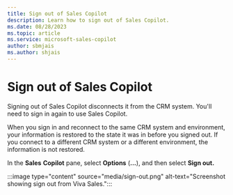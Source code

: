 ```yaml
---
title: Sign out of Sales Copilot
description: Learn how to sign out of Sales Copilot.
ms.date: 08/28/2023
ms.topic: article
ms.service: microsoft-sales-copilot
author: sbmjais
ms.author: shjais
---
```


# Sign out of Sales Copilot

Signing out of Sales Copilot disconnects it from the CRM system. You'll need to sign in again to use Sales Copilot.

When you sign in and reconnect to the same CRM system and environment, your information is restored to the state it was in before you signed out. If you connect to a different CRM system or a different environment, the information is not restored.

In the **Sales** **Copilot** pane, select **Options** (**...**), and then select **Sign out.**

:::image type="content" source="media/sign-out.png" alt-text="Screenshot showing sign out from Viva Sales.":::
